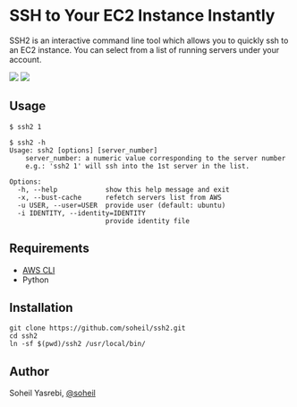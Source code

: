 # SSH to Your EC2 Instance Instantly
SSH2 is an interactive command line tool which allows you to quickly ssh to an EC2 instance. You can select from a list of running servers under your account.

![](https://raw.githubusercontent.com/soheil/ssh2/master/docs/Screen%20Shot%202015-12-06%20at%2012.47.53%20PM.png)
![](https://raw.githubusercontent.com/soheil/ssh2/master/docs/Screen%20Shot%202015-12-06%20at%2012.48.10%20PM.png)

## Usage
```
$ ssh2 1
```

```
$ ssh2 -h
Usage: ssh2 [options] [server_number]
	server_number: a numeric value corresponding to the server number
	e.g.: 'ssh2 1' will ssh into the 1st server in the list.

Options:
  -h, --help            show this help message and exit
  -x, --bust-cache      refetch servers list from AWS
  -u USER, --user=USER  provide user (default: ubuntu)
  -i IDENTITY, --identity=IDENTITY
                        provide identity file
```

## Requirements
* [AWS CLI](https://aws.amazon.com/cli/)
* Python

## Installation
```
git clone https://github.com/soheil/ssh2.git
cd ssh2
ln -sf $(pwd)/ssh2 /usr/local/bin/
```

## Author
Soheil Yasrebi, [@soheil](https://twitter.com/soheil)

